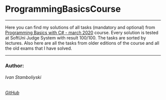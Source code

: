 
# ProgrammingBasicsCourse

------------

Here you can find my solutions of all tasks (mandatory and optional) from [Programming Basics with C# - march 2020](https://softuni.bg/trainings/2808/programming-basics-with-c-sharp-march-2020) course. Every solution is tested at SoftUni Judge System with result 100/100. The tasks are sorted by lectures. Also here are all the tasks from older editions of the course and all the old exams that I have solved.

------------

### Author:
###### Ivan Stamboliyski

###### [GitHub](https://github.com/ivanstamboliyski)

